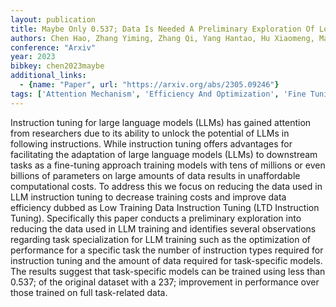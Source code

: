 ```yaml
---
layout: publication
title: Maybe Only 0.537; Data Is Needed A Preliminary Exploration Of Low Training Data Instruction Tuning
authors: Chen Hao, Zhang Yiming, Zhang Qi, Yang Hantao, Hu Xiaomeng, Ma Xuetao, Yanggong Yifan, Zhao Junbo
conference: "Arxiv"
year: 2023
bibkey: chen2023maybe
additional_links:
  - {name: "Paper", url: "https://arxiv.org/abs/2305.09246"}
tags: ['Attention Mechanism', 'Efficiency And Optimization', 'Fine Tuning', 'Model Architecture', 'Pretraining Methods', 'Training Techniques']
---
```

Instruction tuning for large language models (LLMs) has gained attention from researchers due to its ability to unlock the potential of LLMs in following instructions. While instruction tuning offers advantages for facilitating the adaptation of large language models (LLMs) to downstream tasks as a fine-tuning approach training models with tens of millions or even billions of parameters on large amounts of data results in unaffordable computational costs. To address this we focus on reducing the data used in LLM instruction tuning to decrease training costs and improve data efficiency dubbed as Low Training Data Instruction Tuning (LTD Instruction Tuning). Specifically this paper conducts a preliminary exploration into reducing the data used in LLM training and identifies several observations regarding task specialization for LLM training such as the optimization of performance for a specific task the number of instruction types required for instruction tuning and the amount of data required for task-specific models. The results suggest that task-specific models can be trained using less than 0.537; of the original dataset with a 237; improvement in performance over those trained on full task-related data.
